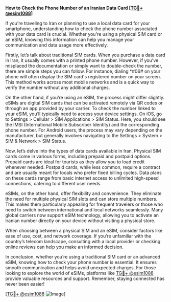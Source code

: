 **How to Check the Phone Number of an Iranian Data Card [[TG💪+ @esim1088](https://t.me/s/esim1088)]**

If you're traveling to Iran or planning to use a local data card for your smartphone, understanding how to check the phone number associated with your data card is crucial. Whether you're using a physical SIM card or an eSIM, knowing this information can help you manage your communication and data usage more effectively.

Firstly, let’s talk about traditional SIM cards. When you purchase a data card in Iran, it usually comes with a printed phone number. However, if you've misplaced the documentation or simply want to double-check the number, there are simple steps you can follow. For instance, dialing *#06# on your phone will often display the SIM card's registered number on your screen. This method works across most mobile networks and is a quick way to verify the number without any additional charges.

On the other hand, if you’re using an eSIM, the process might differ slightly. eSIMs are digital SIM cards that can be activated remotely via QR codes or through an app provided by your carrier. To check the number linked to your eSIM, you’ll typically need to access your device settings. On iOS, go to Settings > Cellular > SIM Applications > SIM Status. Here, you should see the IMSI (International Mobile Subscriber Identity) and the corresponding phone number. For Android users, the process may vary depending on the manufacturer, but generally involves navigating to the Settings > System > SIM & Network > SIM Status.

Now, let’s delve into the types of data cards available in Iran. Physical SIM cards come in various forms, including prepaid and postpaid options. Prepaid cards are ideal for tourists as they allow you to load credit whenever needed. Postpaid cards, while less common, require a contract and are usually meant for locals who prefer fixed billing cycles. Data plans on these cards range from basic internet access to unlimited high-speed connections, catering to different user needs.

eSIMs, on the other hand, offer flexibility and convenience. They eliminate the need for multiple physical SIM slots and can store multiple numbers. This makes them particularly appealing for frequent travelers or those who need to switch between international and local networks seamlessly. Many global carriers now support eSIM technology, allowing you to activate an Iranian number directly on your device without visiting a physical store.

When choosing between a physical SIM and an eSIM, consider factors like ease of use, cost, and network coverage. If you’re unfamiliar with the country’s telecom landscape, consulting with a local provider or checking online reviews can help you make an informed decision.

In conclusion, whether you’re using a traditional SIM card or an advanced eSIM, knowing how to check your phone number is essential. It ensures smooth communication and helps avoid unexpected charges. For those looking to explore the world of eSIMs, platforms like [TG💪+ @esim1088](https://t.me/s/esim1088) provide valuable resources and support. Remember, staying connected has never been easier!

[[TG💪+ @esim1088](https://t.me/s/esim1088) ![Image](https://i.postimg.cc/Y0z9fWf4/image.png)]